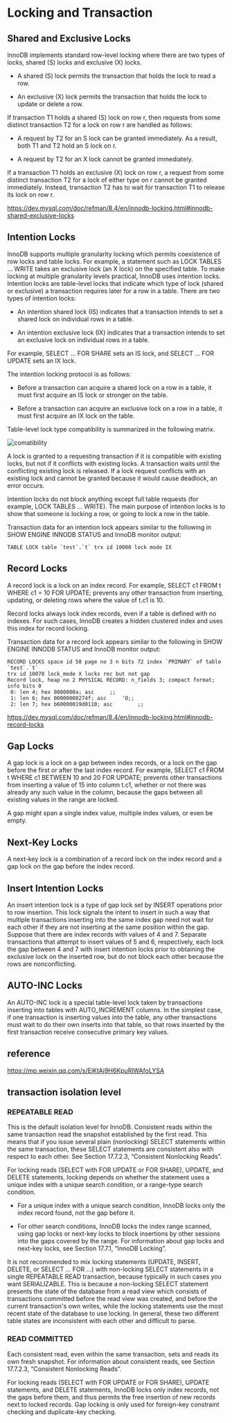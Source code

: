 # Locking and Transaction

## Shared and Exclusive Locks

InnoDB implements standard row-level locking where there are two types of locks, shared (S) locks and exclusive (X) locks.

- A shared (S) lock permits the transaction that holds the lock to read a row.

- An exclusive (X) lock permits the transaction that holds the lock to update or delete a row.

If transaction T1 holds a shared (S) lock on row r, then requests from some distinct transaction T2 for a lock on row r are handled as follows:

- A request by T2 for an S lock can be granted immediately. As a result, both T1 and T2 hold an S lock on r.

- A request by T2 for an X lock cannot be granted immediately.

If a transaction T1 holds an exclusive (X) lock on row r, a request from some distinct transaction T2 for a lock of either type on r cannot be granted immediately. Instead, transaction T2 has to wait for transaction T1 to release its lock on row r.

https://dev.mysql.com/doc/refman/8.4/en/innodb-locking.html#innodb-shared-exclusive-locks

## Intention Locks

InnoDB supports multiple granularity locking which permits coexistence of row locks and table locks. For example, a statement such as LOCK TABLES ... WRITE takes an exclusive lock (an X lock) on the specified table. To make locking at multiple granularity levels practical, InnoDB uses intention locks. Intention locks are table-level locks that indicate which type of lock (shared or exclusive) a transaction requires later for a row in a table. There are two types of intention locks:

- An intention shared lock (IS) indicates that a transaction intends to set a shared lock on individual rows in a table.

- An intention exclusive lock (IX) indicates that a transaction intends to set an exclusive lock on individual rows in a table.

For example, SELECT ... FOR SHARE sets an IS lock, and SELECT ... FOR UPDATE sets an IX lock.

The intention locking protocol is as follows:

- Before a transaction can acquire a shared lock on a row in a table, it must first acquire an IS lock or stronger on the table.

- Before a transaction can acquire an exclusive lock on a row in a table, it must first acquire an IX lock on the table.

Table-level lock type compatibility is summarized in the following matrix.

![comatibility](https://github.com/user-attachments/assets/da34f4f0-53c7-42f4-8883-12f31f5b1516)


A lock is granted to a requesting transaction if it is compatible with existing locks, but not if it conflicts with existing locks. A transaction waits until the conflicting existing lock is released. If a lock request conflicts with an existing lock and cannot be granted because it would cause deadlock, an error occurs.

Intention locks do not block anything except full table requests (for example, LOCK TABLES ... WRITE). The main purpose of intention locks is to show that someone is locking a row, or going to lock a row in the table.

Transaction data for an intention lock appears similar to the following in SHOW ENGINE INNODB STATUS and InnoDB monitor output:

    TABLE LOCK table `test`.`t` trx id 10080 lock mode IX

## Record Locks

A record lock is a lock on an index record. For example, SELECT c1 FROM t WHERE c1 = 10 FOR UPDATE; prevents any other transaction from inserting, updating, or deleting rows where the value of t.c1 is 10.

Record locks always lock index records, even if a table is defined with no indexes. For such cases, InnoDB creates a hidden clustered index and uses this index for record locking.

Transaction data for a record lock appears similar to the following in SHOW ENGINE INNODB STATUS and InnoDB monitor output:

    RECORD LOCKS space id 58 page no 3 n bits 72 index `PRIMARY` of table `test`.`t`
    trx id 10078 lock_mode X locks rec but not gap
    Record lock, heap no 2 PHYSICAL RECORD: n_fields 3; compact format; info bits 0
     0: len 4; hex 8000000a; asc     ;;
     1: len 6; hex 00000000274f; asc     'O;;
     2: len 7; hex b60000019d0110; asc        ;;

https://dev.mysql.com/doc/refman/8.4/en/innodb-locking.html#innodb-record-locks

## Gap Locks

A gap lock is a lock on a gap between index records, or a lock on the gap before the first or after the last index record. For example, SELECT c1 FROM t WHERE c1 BETWEEN 10 and 20 FOR UPDATE; prevents other transactions from inserting a value of 15 into column t.c1, whether or not there was already any such value in the column, because the gaps between all existing values in the range are locked.

A gap might span a single index value, multiple index values, or even be empty.

## Next-Key Locks

A next-key lock is a combination of a record lock on the index record and a gap lock on the gap before the index record.

## Insert Intention Locks

An insert intention lock is a type of gap lock set by INSERT operations prior to row insertion. This lock signals the intent to insert in such a way that multiple transactions inserting into the same index gap need not wait for each other if they are not inserting at the same position within the gap. Suppose that there are index records with values of 4 and 7. Separate transactions that attempt to insert values of 5 and 6, respectively, each lock the gap between 4 and 7 with insert intention locks prior to obtaining the exclusive lock on the inserted row, but do not block each other because the rows are nonconflicting.

## AUTO-INC Locks

An AUTO-INC lock is a special table-level lock taken by transactions inserting into tables with AUTO_INCREMENT columns. In the simplest case, if one transaction is inserting values into the table, any other transactions must wait to do their own inserts into that table, so that rows inserted by the first transaction receive consecutive primary key values.

## reference

https://mp.weixin.qq.com/s/EjKtAj9H6KpuRlWAfoLYSA

## transaction isolation level

### REPEATABLE READ

This is the default isolation level for InnoDB. Consistent reads within the same transaction read the snapshot established by the first read. This means that if you issue several plain (nonlocking) SELECT statements within the same transaction, these SELECT statements are consistent also with respect to each other. See Section 17.7.2.3, “Consistent Nonlocking Reads”.

For locking reads (SELECT with FOR UPDATE or FOR SHARE), UPDATE, and DELETE statements, locking depends on whether the statement uses a unique index with a unique search condition, or a range-type search condition.

- For a unique index with a unique search condition, InnoDB locks only the index record found, not the gap before it.

- For other search conditions, InnoDB locks the index range scanned, using gap locks or next-key locks to block insertions by other sessions into the gaps covered by the range. For information about gap locks and next-key locks, see Section 17.7.1, “InnoDB Locking”.

It is not recommended to mix locking statements (UPDATE, INSERT, DELETE, or SELECT ... FOR ...) with non-locking SELECT statements in a single REPEATABLE READ transaction, because typically in such cases you want SERIALIZABLE. This is because a non-locking SELECT statement presents the state of the database from a read view which consists of transactions committed before the read view was created, and before the current transaction's own writes, while the locking statements use the most recent state of the database to use locking. In general, these two different table states are inconsistent with each other and difficult to parse.

### READ COMMITTED

Each consistent read, even within the same transaction, sets and reads its own fresh snapshot. For information about consistent reads, see Section 17.7.2.3, “Consistent Nonlocking Reads”.

For locking reads (SELECT with FOR UPDATE or FOR SHARE), UPDATE statements, and DELETE statements, InnoDB locks only index records, not the gaps before them, and thus permits the free insertion of new records next to locked records. Gap locking is only used for foreign-key constraint checking and duplicate-key checking.
